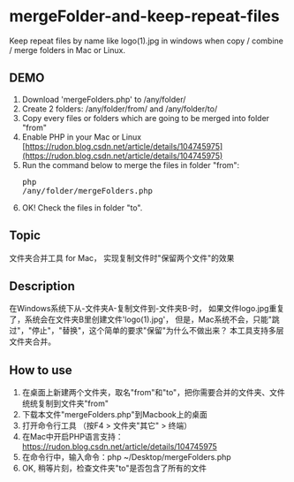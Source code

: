 # mergeFolder-and-keep-repeat-files
Keep repeat files by name like logo(1).jpg in windows when copy / combine / merge folders in Mac or Linux. 


## DEMO
1. Download 'mergeFolders.php' to /any/folder/
2. Create 2 folders: /any/folder/from/ and /any/folder/to/
3. Copy every files or folders which are going to be merged into folder "from"
4. Enable PHP in your Mac or Linux [https://rudon.blog.csdn.net/article/details/104745975](https://rudon.blog.csdn.net/article/details/104745975)
5. Run the command below to merge the files in folder "from":<pre>php /any/folder/mergeFolders.php</pre>
6. OK! Check the files in folder "to".


## Topic
文件夹合并工具 for Mac， 实现复制文件时"保留两个文件"的效果


## Description
在Windows系统下从-文件夹A-复制文件到-文件夹B-时，
如果文件logo.jpg重复了，系统会在文件夹B里创建文件'logo(1).jpg'，
但是，Mac系统不会，只能"跳过"，"停止"，"替换"，这个简单的要求"保留"为什么不做出来？
本工具支持多层文件夹合并。


## How to use
1. 在桌面上新建两个文件夹，取名"from"和"to"，把你需要合并的文件夹、文件统统复制到文件夹"from"
2. 下载本文件"mergeFolders.php"到Macbook上的桌面
3. 打开命令行工具 （按F4 > 文件夹"其它" > 终端）
4. 在Mac中开启PHP语言支持： https://rudon.blog.csdn.net/article/details/104745975
5. 在命令行中，输入命令：php ~/Desktop/mergeFolders.php
6. OK, 稍等片刻，检查文件夹"to"是否包含了所有的文件
